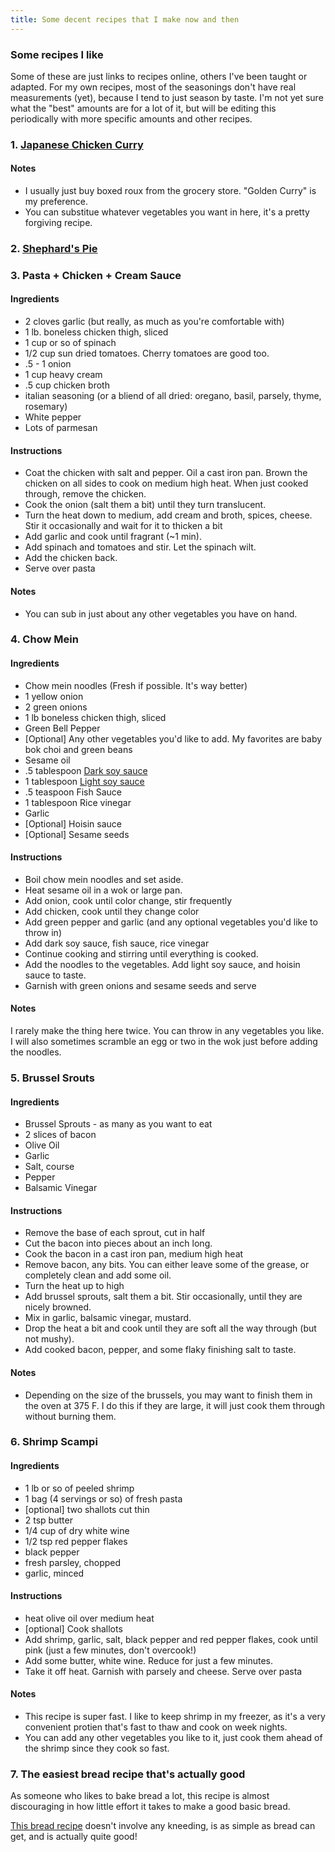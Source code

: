```yaml
---
title: Some decent recipes that I make now and then
---
```


### Some recipes I like

Some of these are just links to recipes online, others I've been taught or
adapted. For my own recipes, most of the seasonings don't have real measurements
(yet), because I tend to just season by taste. I'm not yet sure what the "best"
amounts are for a lot of it, but will be editing this periodically with more
specific amounts and other recipes.

### 1. [Japanese Chicken Curry](https://www.justonecookbook.com/simple-chicken-curry/)

#### Notes

- I usually just buy boxed roux from the grocery store. "Golden Curry" is my preference. 
- You can substitue whatever vegetables you want in here, it's a pretty
  forgiving recipe.
  
### 2. [Shephard's Pie](https://www.cookingchanneltv.com/recipes/alton-brown/shepherds-pie-1942900)

### 3. Pasta + Chicken + Cream Sauce

#### Ingredients

- 2 cloves garlic (but really, as much as you're comfortable with)
- 1 lb. boneless chicken thigh, sliced
- 1 cup or so of spinach
- 1/2 cup sun dried tomatoes. Cherry tomatoes are good too.
- .5 - 1 onion
- 1 cup heavy cream
- .5 cup chicken broth
- italian seasoning (or a bliend of all dried: oregano, basil, parsely, thyme, rosemary)
- White pepper
- Lots of parmesan

#### Instructions

- Coat the chicken with salt and pepper. Oil a cast iron pan. Brown the chicken
  on all sides to cook on medium high heat. When just cooked through, remove the
  chicken.
- Cook the onion (salt them a bit) until they turn translucent. 
- Turn the heat down to medium, add cream and broth, spices, cheese. Stir it
  occasionally and wait for it to thicken a bit
- Add garlic and cook until fragrant (~1 min).
- Add spinach and tomatoes and stir. Let the spinach wilt.
- Add the chicken back. 
- Serve over pasta

#### Notes

- You can sub in just about any other vegetables you have on hand.

### 4. Chow Mein

#### Ingredients
- Chow mein noodles (Fresh if possible. It's way better)
- 1 yellow onion
- 2 green onions
- 1 lb boneless chicken thigh, sliced
- Green Bell Pepper
- [Optional] Any other vegetables you'd like to add. My favorites are baby bok choi and green beans
- Sesame oil
- .5 tablespoon [Dark soy sauce](https://amzn.to/2DWUVnh)
- 1 tablespoon [Light soy sauce](https://amzn.to/2WQXe2X)
- .5 teaspoon Fish Sauce
- 1 tablespoon Rice vinegar
- Garlic
- [Optional] Hoisin sauce
- [Optional] Sesame seeds

#### Instructions
- Boil chow mein noodles and set aside.
- Heat sesame oil in a wok or large pan.
- Add onion, cook until color change, stir frequently
- Add chicken, cook until they change color
- Add green pepper and garlic (and any optional vegetables you'd like to throw in)
- Add dark soy sauce, fish sauce, rice vinegar
- Continue cooking and stirring until everything is cooked.
- Add the noodles to the vegetables. Add light soy sauce, and hoisin sauce to taste.
- Garnish with green onions and sesame seeds and serve

#### Notes

I rarely make the thing here twice. You can throw in any vegetables you like. I
will also sometimes scramble an egg or two in the wok just before adding the
noodles.

### 5. Brussel Srouts

#### Ingredients
- Brussel Sprouts - as many as you want to eat
- 2 slices of bacon
- Olive Oil
- Garlic
- Salt, course
- Pepper
- Balsamic Vinegar

#### Instructions

- Remove the base of each sprout, cut in half
- Cut the bacon into pieces about an inch long. 
- Cook the bacon in a cast iron pan, medium high heat
- Remove bacon, any bits. You can either leave some of the grease, or completely clean and add some oil.
- Turn the heat up to high
- Add brussel sprouts, salt them a bit. Stir occasionally, until they are nicely browned.
- Mix in garlic, balsamic vinegar, mustard.
- Drop the heat a bit and cook until they are soft all the way through (but not mushy).
- Add cooked bacon, pepper, and some flaky finishing salt to taste.

#### Notes

- Depending on the size of the brussels, you may want to finish them in the oven
  at 375 F. I do this if they are large, it will just cook them through
  without burning them.

### 6. Shrimp Scampi

#### Ingredients 

- 1 lb or so of peeled shrimp
- 1 bag (4 servings or so) of fresh pasta
- [optional] two shallots cut thin
- 2 tsp butter
- 1/4 cup of dry white wine
- 1/2 tsp red pepper flakes
- black pepper
- fresh parsley, chopped
- garlic, minced

#### Instructions

- heat olive oil over medium heat
- [optional] Cook shallots
- Add shrimp, garlic, salt, black pepper and red pepper flakes, cook until pink (just a few minutes, don't overcook!)
- Add some butter, white wine. Reduce for just a few minutes.
- Take it off heat. Garnish with parsely and cheese. Serve over pasta

#### Notes

- This recipe is super fast. I like to keep shrimp in my freezer, as it's a very
  convenient protien that's fast to thaw and cook on week nights.
- You can add any other vegetables you like to it, just cook them ahead of the
  shrimp since they cook so fast.

### 7. The easiest bread recipe that's actually good

As someone who likes to bake bread a lot, this recipe is almost
discouraging in how little effort it takes to make a good basic bread.

[This bread recipe](https://cooking.nytimes.com/recipes/11376-no-knead-bread)
doesn't involve any kneeding, is as simple as bread can get, and is actually
quite good!
